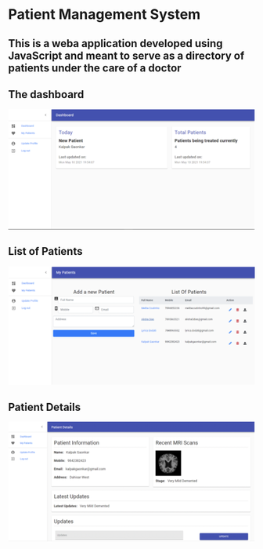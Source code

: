 # Patient Management System

## This is a weba application developed using JavaScript and meant to serve as a directory of patients under the care of a doctor

## The dashboard

![alt text](https://github.com/KalpakGaonkar/patient-management-system/blob/main/Screenshots/Screen%20Shot%202022-04-22%20at%209.59.53%20AM.png)

## List of Patients

![alt text](https://github.com/KalpakGaonkar/patient-management-system/blob/main/Screenshots/Screen%20Shot%202022-04-22%20at%2010.00.19%20AM.png)

## Patient Details

![alt text](https://github.com/KalpakGaonkar/patient-management-system/blob/main/Screenshots/Screen%20Shot%202022-04-22%20at%2010.00.37%20AM.png)


